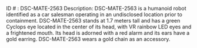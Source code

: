 ID # : DSC-MATE-2563
Description: DSC-MATE-2563 is a humanoid robot identified as a car salesman operating in an undisclosed location prior to containment. DSC-MATE-2563 stands at 1.7 meters tall and has a green Cyclops eye located in the center of its head, with VR rainbow LED eyes and a frightened mouth. Its head is adorned with a red alarm and its ears have a gold earring. DSC-MATE-2563 wears a gold chain as an accessory.